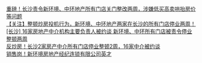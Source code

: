   
[重磅！长沙责令新环境、中环地产所有门店关门整改两周，涉嫌低买高卖哄抬房价等问题](http://www.dianyue.me/archives/645/3gm1l4l7yblthqdg/)  
[【关注】整顿炒房投机行为，新环境、中环地产两家在长沙的所有门店停业两周！](http://www.dianyue.me/archives/822/jhpj2ydo60x44yrv/)  
[[长沙] 16家房地产中介机构主要负责人被约谈 新环境、中环所有门店被责令停业整顿两周](http://www.dianyue.me/archives/292/m24p4d0ch1ggjw91/)  
[反炒房！长沙2家房产中介所有门店停业整顿2周，16家中介被约谈](http://www.dianyue.me/archives/272/h0v3e3ihvgsvvgcb/)  
[销售岗！新环境房地产经纪连锁有限公司英才](http://www.dianyue.me/archives/172/gbdexh2w6nd15woj/)